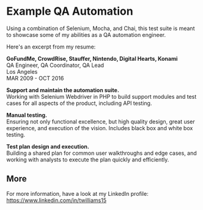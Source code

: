 # Example QA Automation

Using a combination of Selenium, Mocha, and Chai, this test suite is meant to showcase some of my abilities as a QA automation engineer.

Here's an excerpt from my resume:

**GoFundMe, CrowdRise, Stauffer, Nintendo, Digital Hearts, Konami**\
QA Engineer, QA Coordinator, QA Lead\
Los Angeles\
MAR 2009 - OCT 2016

**Support and maintain the automation suite.**\
  Working with Selenium Webdriver in PHP to build support modules and test cases for all aspects of the product, including API testing.

**Manual testing.**\
  Ensuring not only functional excellence, but high quality design, great user experience, and execution of the vision. Includes black box and white box testing.

**Test plan design and execution.**\
  Building a shared plan for common user walkthroughs and edge cases, and working with analysts to execute the plan quickly and efficiently.

## More

For more information, have a look at my LinkedIn profile: https://www.linkedin.com/in/twilliams15
